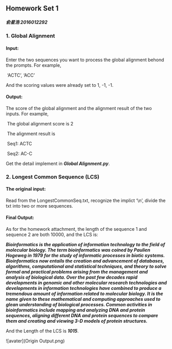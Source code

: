 ## Homework Set 1

##### 俞星浩	2016012292



### 1. Global Alignment

#### Input: 

Enter the two sequences you want to process the global alignment behond the prompts. For example,

​	‘ACTC’, ‘ACC’

And the scoring values were already set to 1, -1, -1.

#### Output:

The score of the global alignment and the alignment result of the two inputs. For example,

​	The global alignment score is 2

​	The alignment result is 

​	Seq1:   ACTC

​	Seq2:   AC-C



Get the detail implement in ***Global Alignment.py***. 



### 2. Longest Common Sequence (LCS)

#### The original input:

Read from the LongestCommonSeq.txt, recognize the implict ‘\n’, divide the txt into two or more sequences.

#### Final Output:

As for the homework attachment, the length of the sequence 1 and sequence 2 are both 10000, and the LCS is: 

***Bioinformatics is the application of information technology to the field of molecular biology. The term bioinformatics was coined by Paulien Hogeweg in 1979 for the study of informatic processes in biotic systems. Bioinformatics now entails the creation and advancement of databases, algorithms, computational and statistical techniques, and theory to solve formal and practical problems arising from the management and analysis of biological data. Over the past few decades rapid developments in genomic and other molecular research technologies and developments in information technologies have combined to produce a tremendous amount of information related to molecular biology. It is the name given to these mathematical and computing approaches used to glean understanding of biological processes. Common activities in bioinformatics include mapping and analyzing DNA and protein sequences, aligning different DNA and protein sequences to compare them and creating and viewing 3-D models of protein structures.***

And the Length of the LCS is ***1015***.


![avater](Origin Output.png)

